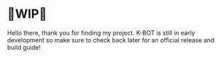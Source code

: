 # 🚧WIP🚧
Hello there, thank you for finding my project. K-BOT is still in early development so make sure to check back later for an official release and build guide!
